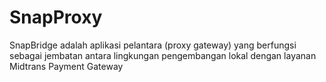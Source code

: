 # SnapProxy
SnapBridge adalah aplikasi pelantara (proxy gateway) yang berfungsi sebagai jembatan antara lingkungan pengembangan lokal dengan layanan Midtrans Payment Gateway
